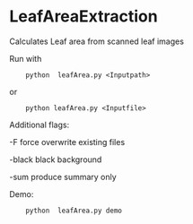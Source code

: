 # LeafAreaExtraction
Calculates Leaf area from scanned leaf images

Run with 
```
	python  leafArea.py <Inputpath>
```
or

```
	python leafArea.py <Inputfile>
```

Additional flags:

-F 				force overwrite existing files

-black 			black background

-sum			produce summary only


Demo:
```
	python  leafArea.py demo
```
